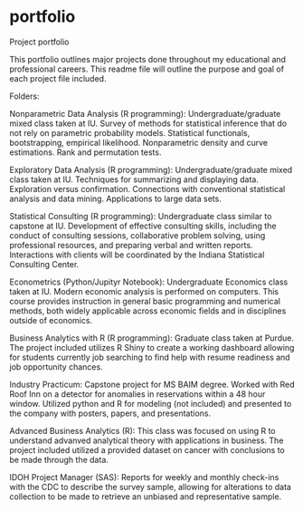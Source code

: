 # portfolio
Project portfolio

This portfolio outlines major projects done throughout my educational and professional careers. This readme file will outline the purpose and goal of each project file included. 

Folders:

Nonparametric Data Analysis (R programming):
  Undergraduate/graduate mixed class taken at IU. Survey of methods for statistical inference that do not rely on parametric probability models. Statistical
  functionals, bootstrapping, empirical likelihood. Nonparametric density and curve estimations. Rank and permutation tests.
  
Exploratory Data Analysis (R programming):
  Undergraduate/graduate mixed class taken at IU. Techniques for summarizing and displaying data. Exploration versus confirmation. Connections with conventional
  statistical analysis and data mining. Applications to large data sets.
  
Statistical Consulting (R programming):
  Undergraduate class similar to capstone at IU. Development of effective consulting skills, including the conduct of consulting sessions, collaborative problem
  solving, using professional resources, and preparing verbal and written reports. Interactions with clients will be coordinated by the Indiana Statistical
  Consulting Center.
  
Econometrics (Python/Jupityr Notebook):
  Undergraduate Economics class taken at IU. Modern economic analysis is performed on computers. This course provides instruction in general basic programming
  and numerical methods, both widely applicable across economic fields and in disciplines outside of economics.
  
Business Analytics with R (R programming):
  Graduate class taken at Purdue. The project included utilizes R Shiny to create a working dashboard allowing for students currently job searching to find help
  with resume readiness and job opportunity chances. 
  
Industry Practicum:
  Capstone project for MS BAIM degree. Worked with Red Roof Inn on a detector for anomalies in reservations within a 48 hour window. Utilized python and R for 
  modeling (not included) and presented to the company with posters, papers, and presentations.
  
Advanced Business Analytics (R):
  This class was focused on using R to understand advanved analytical theory with applications in business. The project included utilized a provided dataset on 
  cancer with conclusions to be made through the data.
  
IDOH Project Manager (SAS):
  Reports for weekly and monthly check-ins with the CDC to describe the survey sample, allowing for alterations to data collection to be made to retrieve an
  unbiased and representative sample. 
